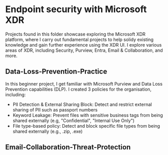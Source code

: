 # Endpoint security with Microsoft XDR

Projects found in this folder showcase exploring the Microsoft XDR platform, where I carry out fundamental projects to help solidy existing knowledge and gain further experience using the XDR UI. I explore various areas of XDR, including Security, Purview, Entra, Email & Collaboration, and more.

## Data-Loss-Prevention-Practice
In this beginner project, I get familiar with Microsoft Purview and Data Loss Prevention capabilities (DLP). I created 3 policies for the organisation, including:
- PII Detection & External Sharing Block: Detect and restrict external sharing of PII such as passport numbers
- Keyword Leakage: Prevent files with sensitive business tags from being shared externally (e.g, "Confidential", "Internal Use Only")
- File type-based policy: Detect and block specific file types from being shared externally (e.g., .zip, .exe)

## Email-Collaboration-Threat-Protection
